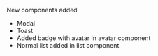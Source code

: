 New components added
* Modal
* Toast
* Added badge with avatar in avatar component
* Normal list added in list component